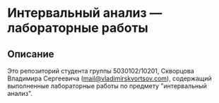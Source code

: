 # Интервальный анализ — лабораторные работы

## Описание

Это репозиторий студента группы 5030102/10201, Скворцова Владимира Сергеевича (mail@vladimirskvortsov.com), содержащий выполненные лабораторные работы по предмету "интервальный анализ".
